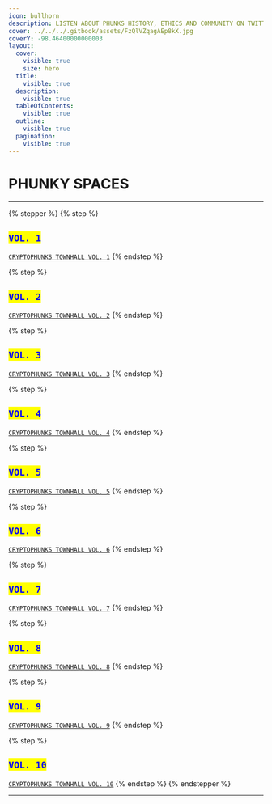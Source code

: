 ```yaml
---
icon: bullhorn
description: LISTEN ABOUT PHUNKS HISTORY, ETHICS AND COMMUNITY ON TWITTER
cover: ../../../.gitbook/assets/FzQlVZqagAEp8kX.jpg
coverY: -98.46400000000003
layout:
  cover:
    visible: true
    size: hero
  title:
    visible: true
  description:
    visible: true
  tableOfContents:
    visible: true
  outline:
    visible: true
  pagination:
    visible: true
---
```


# PHUNKY SPACES

***

{% stepper %}
{% step %}
## <mark style="color:blue;">`VOL. 1`</mark>

[`CRYPTOPHUNKS TOWNHALL VOL. 1`](https://twitter.com/i/spaces/1eaKbrXLayBKX)
{% endstep %}

{% step %}
## <mark style="color:blue;">`VOL. 2`</mark>

[`CRYPTOPHUNKS TOWNHALL VOL. 2`](https://twitter.com/i/spaces/1zqKVPVjAwaJB)
{% endstep %}

{% step %}
## <mark style="color:blue;">`VOL. 3`</mark>

[`CRYPTOPHUNKS TOWNHALL VOL. 3`](https://twitter.com/i/spaces/1lDGLnmAPDkxm)
{% endstep %}

{% step %}
## <mark style="color:blue;">`VOL. 4`</mark>

[`CRYPTOPHUNKS TOWNHALL VOL. 4`](https://twitter.com/i/spaces/1nAJErMqoPnxL)
{% endstep %}

{% step %}
## <mark style="color:blue;">`VOL. 5`</mark>

[`CRYPTOPHUNKS TOWNHALL VOL. 5`](https://twitter.com/i/spaces/1MnxnpaZlpNGO?s=20)
{% endstep %}

{% step %}
## <mark style="color:blue;">`VOL. 6`</mark>

[`CRYPTOPHUNKS TOWNHALL VOL. 6`](https://twitter.com/i/spaces/1PlKQpYokMkxE)
{% endstep %}

{% step %}
## <mark style="color:blue;">`VOL. 7`</mark>

[`CRYPTOPHUNKS TOWNHALL VOL. 7`](https://twitter.com/i/spaces/1zqKVPrXDqLJB)
{% endstep %}

{% step %}
## <mark style="color:blue;">`VOL. 8`</mark>

[`CRYPTOPHUNKS TOWNHALL VOL. 8`](https://twitter.com/i/spaces/1YpKkgNPOEYKj)
{% endstep %}

{% step %}
## <mark style="color:blue;">`VOL. 9`</mark>

[`CRYPTOPHUNKS TOWNHALL VOL. 9`](https://twitter.com/i/spaces/1rmGPkznWEnKN?s=20)
{% endstep %}

{% step %}
## <mark style="color:blue;">`VOL. 10`</mark>

[`CRYPTOPHUNKS TOWNHALL VOL. 10`](https://twitter.com/i/spaces/1PlJQppPNvaGE?s=20)
{% endstep %}
{% endstepper %}

***
